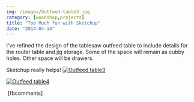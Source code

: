```yaml
---
img: /images/Outfeed-table3.jpg
category: [woodshop,projects]
title: "Too Much fun with Sketchup"
date: "2014-04-14"
---
```


I've refined the design of the tablesaw outfeed table to include details for the router table and jig storage. Some of the space will remain as cubby holes. Other space will be drawers.

Sketchup really helps! [![Outfeed table3](/images/Outfeed-table3.jpg)](http://blog.duanemcguire.com/wp-content/uploads/2014/04/Outfeed-table3.jpg)

[![Outfeed table4](/images/Outfeed-table4.jpg)](http://blog.duanemcguire.com/wp-content/uploads/2014/04/Outfeed-table4.jpg)

 \[fbcomments\]
